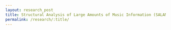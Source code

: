 ```yaml
---
layout: research_post
title: Structural Analysis of Large Amounts of Music Information (SALAMI)
permalink: /research/:title/
---
```

